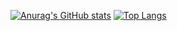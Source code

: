 [![Anurag's GitHub stats](https://github-readme-stats.vercel.app/api?username=lxy764139720)](https://github.com/anuraghazra/github-readme-stats)
[![Top Langs](https://github-readme-stats.vercel.app/api/top-langs/?username=lxy764139720&layout=compact&hide=html)](https://github.com/anuraghazra/github-readme-stats)

<!--
**lxy764139720/lxy764139720** is a ✨ _special_ ✨ repository because its `README.md` (this file) appears on your GitHub profile.

Here are some ideas to get you started:

- 🔭 I’m currently working on ...
- 🌱 I’m currently learning ...
- 👯 I’m looking to collaborate on ...
- 🤔 I’m looking for help with ...
- 💬 Ask me about ...
- 📫 How to reach me: ...
- 😄 Pronouns: ...
- ⚡ Fun fact: ...
-->
